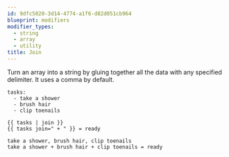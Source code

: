 ```yaml
---
id: 9dfc5020-3d14-4774-a1f6-d82d051cb964
blueprint: modifiers
modifier_types:
  - string
  - array
  - utility
title: Join
---
```

Turn an array into a string by gluing together all the data with any specified delimiter. It uses a comma by default.

```.language-yaml
tasks:
  - take a shower
  - brush hair
  - clip toenails
```

```
{{ tasks | join }}
{{ tasks join=" + " }} = ready
```

```.language-output
take a shower, brush hair, clip toenails
take a shower + brush hair + clip toenails = ready
```
